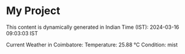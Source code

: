 # My Project

This content is dynamically generated in Indian Time (IST): 2024-03-16 09:03:03 IST


Current Weather in Coimbatore:
Temperature: 25.88 °C
Condition: mist
